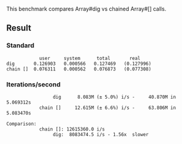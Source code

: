 This benchmark compares Array#dig vs chained Array#[] calls.

## Result
### Standard
```
            user     system      total       real
dig       0.126903   0.000566   0.127469   (0.127996)
chain []  0.076311   0.000562   0.076873   (0.077308)
```

### Iterations/second
```
                 dig      8.083M (± 5.0%) i/s -     40.870M in   5.069312s
            chain []     12.615M (± 6.6%) i/s -     63.806M in   5.083470s

Comparison:
            chain []: 12615360.0 i/s
                 dig:  8083474.5 i/s - 1.56x  slower

```
